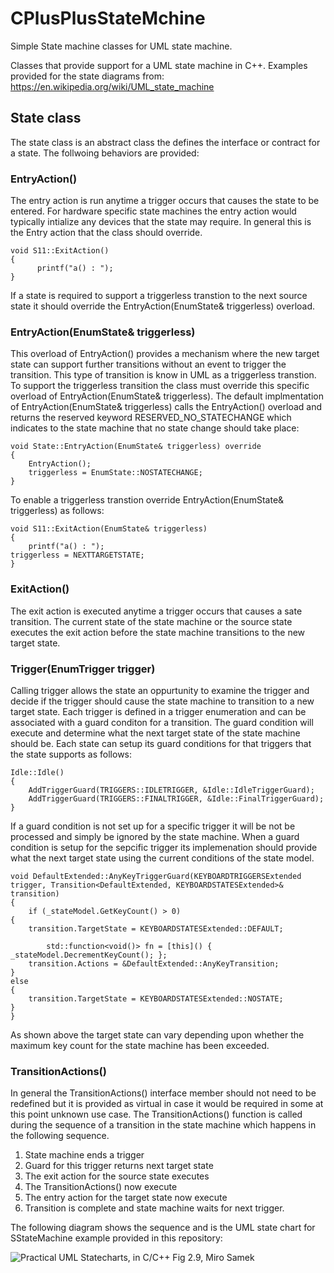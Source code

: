 # CPlusPlusStateMchine
Simple State machine classes for UML state machine.

Classes that provide support for a UML state machine in C++.  Examples provided for the
state diagrams from: https://en.wikipedia.org/wiki/UML_state_machine

## State class

The state class is an abstract class the defines the interface or contract for a state.  The follwoing behaviors are provided:

### EntryAction()

The entry action is run anytime a trigger occurs that causes the state to be entered.  For hardware specific state machines the entry action would typically intialize any devices that the state may require. In general this is the Entry action that the class should override.

    void S11::ExitAction()
    {
	      printf("a() : ");
    }
    
If a state is required to support a triggerless transtion to the next source state it should override the EntryAction(EnumState& triggerless) overload. 

### EntryAction(EnumState& triggerless)

This overload of EntryAction() provides a mechanism where the new target state can support further transitions without an event to trigger the transition.  This type of transition is know in UML as a triggerless transtion.  To support the triggerless transition the class must override this specific overload of EntryAction(EnumState& triggerless).  The default implmentation of EntryAction(EnumState& triggerless) calls the EntryAction() overload and returns the reserved keyword RESERVED_NO_STATECHANGE which indicates to the state machine that no state change should take place:

    void State::EntryAction(EnumState& triggerless) override
    {
        EntryAction();
        triggerless = EnumState::NOSTATECHANGE;
    }
    
To enable a triggerless transtion override EntryAction(EnumState& triggerless) as follows:

    void S11::ExitAction(EnumState& triggerless)
    {
        printf("a() : ");
	triggerless = NEXTTARGETSTATE;
    }

### ExitAction()

The exit action is executed anytime a trigger occurs that causes a sate transition.  The current state of the state machine or the source state executes the exit action before the state machine transitions to the new target state.

### Trigger(EnumTrigger trigger)

Calling trigger allows the state an oppurtunity to examine the trigger and decide if the trigger should cause the state machine to transition to a new target state.  Each trigger is defined in a trigger enumeration and can be associated with a guard conditon for a transition.  The guard condition will execute and determine what the next target state of the state machine should be. Each state can setup its guard conditions for that triggers that the state supports as follows:

    Idle::Idle()
    {
        AddTriggerGuard(TRIGGERS::IDLETRIGGER, &Idle::IdleTriggerGuard);
        AddTriggerGuard(TRIGGERS::FINALTRIGGER, &Idle::FinalTriggerGuard);
    }
    
If a guard condition is not set up for a specific trigger it will be not be processed and simply be ignored by the state machine. When a guard condition is setup for the sepcific trigger its implemenation should provide what the next target state using the current conditions of the state model.

    void DefaultExtended::AnyKeyTriggerGuard(KEYBOARDTRIGGERSExtended trigger, Transition<DefaultExtended, KEYBOARDSTATESExtended>& transition)
    {
        if (_stateModel.GetKeyCount() > 0)
	{
	    transition.TargetState = KEYBOARDSTATESExtended::DEFAULT;

            std::function<void()> fn = [this]() { _stateModel.DecrementKeyCount(); };
	    transition.Actions = &DefaultExtended::AnyKeyTransition;
	}
	else
	{
	    transition.TargetState = KEYBOARDSTATESExtended::NOSTATE;
	}
    }
    
As shown above the target state can vary depending upon whether the maximum key count for the state machine has been exceeded.

### TransitionActions()

In general the TransitionActions() interface member should not need to be redefined but it is provided as virtual in case it would be required in some at this point unknown use case.  The TransitionActions() function is called during the sequence of a transition in the state machine which happens in the following sequence.

1. State machine ends a trigger
1. Guard for this trigger returns next target state
1. The exit action for the source state executes
1. The TransitionActions() now execute
1. The entry action for the target state now execute
1. Transition is complete and state machine waits for next trigger.

The following diagram shows the sequence and is the UML state chart for SStateMachine example provided in this repository:

![Practical UML Statecharts, in C/C++ Fig 2.9, Miro Samek](../Media/StateRoles.png)


